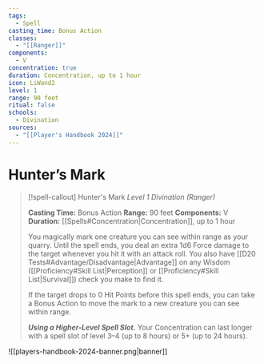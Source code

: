 ```yaml
---
tags:
  - Spell
casting_time: Bonus Action
classes:
  - "[[Ranger]]"
components:
  - V
concentration: true
duration: Concentration, up to 1 hour
icon: LiWand2
level: 1
range: 90 feet
ritual: false
schools:
  - Divination
sources:
  - "[[Player's Handbook 2024]]"
---
```


# Hunter’s Mark

>[!spell-callout] Hunter's Mark
>_Level 1 Divination (Ranger)_
>
>**Casting Time:** Bonus Action
>**Range:** 90 feet
>**Components:** V
>**Duration:** [[Spells#Concentration\|Concentration]], up to 1 hour
>
>You magically mark one creature you can see within range as your quarry. Until the spell ends, you deal an extra 1d6 Force damage to the target whenever you hit it with an attack roll. You also have [[D20 Tests#Advantage/Disadvantage\|Advantage]] on any Wisdom ([[Proficiency#Skill List\|Perception]] or [[Proficiency#Skill List\|Survival]]) check you make to find it.
>
>If the target drops to 0 Hit Points before this spell ends, you can take a Bonus Action to move the mark to a new creature you can see within range.
>
>**_Using a Higher-Level Spell Slot._** Your Concentration can last longer with a spell slot of level 3–4 (up to 8 hours) or 5+ (up to 24 hours).


![[players-handbook-2024-banner.png|banner]]

